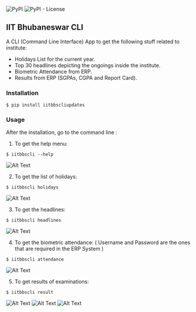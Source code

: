 ![PyPI](https://img.shields.io/pypi/v/iitbbscliupdates.svg) ![PyPI - License](https://img.shields.io/pypi/l/iitbbscliupdates.svg)

## IIT Bhubaneswar CLI
A CLI (Command Line Interface) App to get the following stuff related to institute:
* Holidays List for the current year.
* Top 30 headlines depicting the ongoings inside the institute.
* Biometric Attendance from ERP.
* Results from ERP (SGPAs, CGPA and Report Card).

### Installation
```
$ pip install iitbbscliupdates
```
### Usage
After the installation, go to the command line :
1. To get the help menu: 
```
$ iitbbscli --help
```
![Alt Text](https://github.com/IronVenom/iitbbscli/blob/master/assets/help.JPG)

2. To get the list of holidays:
```
$ iitbbscli holidays
```
![Alt Text](https://github.com/IronVenom/iitbbscli/blob/master/assets/holidays.JPG)

3. To get the headlines:
```
$ iitbbscli headlines
```
![Alt Text](https://github.com/IronVenom/iitbbscli/blob/master/assets/headlines.JPG)

4. To get the biometric attendance: ( Username and Password are the ones that are required in the ERP System )
```
$ iitbbscli attendance
```
![Alt Text](https://github.com/IronVenom/iitbbscli/blob/master/assets/attendance_.png)

5. To get results of examinations:
```
$ iitbbscli result
```
![Alt Text](https://github.com/IronVenom/iitbbscli/blob/master/assets/sgpa_.png)
![Alt Text](https://github.com/IronVenom/iitbbscli/blob/master/assets/report%20card_.png)
![Alt Text](https://github.com/IronVenom/iitbbscli/blob/master/assets/cgpa_.png)




